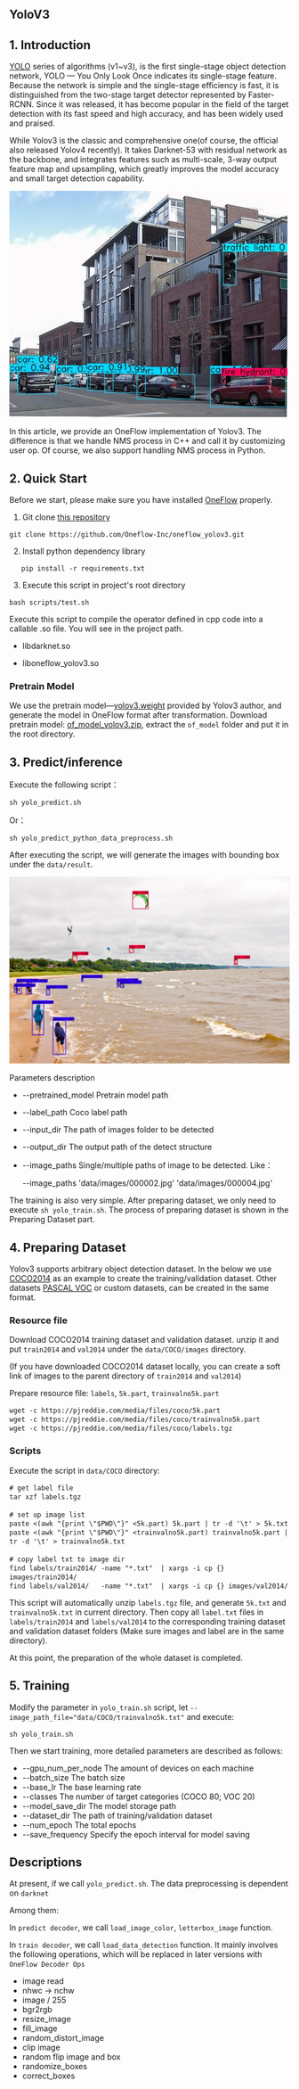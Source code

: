 ## YoloV3

## 1. Introduction

[YOLO](https://pjreddie.com/darknet/yolo/) series of algorithms (v1~v3), is the first single-stage object detection network, YOLO — You Only Look Once indicates its single-stage feature. Because the network is simple and the single-stage efficiency is fast, it is distinguished from the two-stage target detector represented by Faster-RCNN. Since it was released, it has become popular in the field of the target detection with its fast speed and high accuracy, and has been widely used and praised. 

While Yolov3 is the classic and comprehensive one(of course, the official also released Yolov4 recently). It takes Darknet-53 with residual network as the backbone, and integrates features such as multi-scale, 3-way output feature map and upsampling, which greatly improves the model accuracy and small target detection capability. 

![detected_kite](imgs/detected_000004.jpg)

In this article, we provide an OneFlow implementation of Yolov3. The difference is that we handle NMS process in C++ and call it by customizing user op. Of course, we also support handling NMS process in Python.  



## 2. Quick Start

Before we start, please make sure you have installed [OneFlow](https://github.com/Oneflow-Inc/oneflow) properly. 

1. Git clone [this repository](https://github.com/Oneflow-Inc/oneflow_yolov3)

```shell
git clone https://github.com/Oneflow-Inc/oneflow_yolov3.git
```
2. Install python dependency library

```shell
   pip install -r requirements.txt
```
3. Execute this script in project's root directory

```
bash scripts/test.sh
```
Execute this script to compile the operator defined in cpp code into a callable .so file. You will see in the project path.  

- libdarknet.so

- liboneflow_yolov3.so



### Pretrain Model

We use the pretrain model—[yolov3.weight](https://pjreddie.com/media/files/yolov3.weights) provided by Yolov3 author, and generate the model in OneFlow format after transformation. Download pretrain model: [of_model_yolov3.zip](https://oneflow-public.oss-cn-beijing.aliyuncs.com/model_zoo/of_model_yolov3.zip), extract the `of_model` folder and put it in the root directory. 



## 3. Predict/inference

Execute the following script：

```shell
sh yolo_predict.sh
```
Or：
```shell
sh yolo_predict_python_data_preprocess.sh
```

After executing the script, we will generate the images with bounding box under the `data/result`. 

![detected_kite](imgs/detected_kite.jpg)

 Parameters description 
- --pretrained_model    Pretrain model path

- --label_path                 Coco label path

- --input_dir                    The path of images folder to be detected

- --output_dir                 The output path of the detect structure

- --image_paths             Single/multiple paths of image to be detected. Like：

  --image_paths  'data/images/000002.jpg'  'data/images/000004.jpg' 

The training is also very simple. After preparing dataset, we only need to execute `sh yolo_train.sh`. The process of preparing dataset is shown in the Preparing Dataset part. 



## 4. Preparing Dataset

Yolov3 supports arbitrary object detection dataset. In the below we use [COCO2014](http://cocodataset.org/#download) as an example to create the training/validation dataset. Other datasets [PASCAL VOC](http://host.robots.ox.ac.uk/pascal/VOC/) or custom datasets, can be created in the same format. 

### Resource file

Download COCO2014 training dataset and validation dataset. unzip it and put `train2014` and `val2014` under the `data/COCO/images` directory. 

(If you have downloaded COCO2014 dataset locally, you can create a soft link of images to the parent directory of `train2014` and `val2014`)

Prepare resource file: `labels`, `5k.part`, `trainvalno5k.part`

```shell
wget -c https://pjreddie.com/media/files/coco/5k.part
wget -c https://pjreddie.com/media/files/coco/trainvalno5k.part
wget -c https://pjreddie.com/media/files/coco/labels.tgz
```

### Scripts 

Execute the script in `data/COCO` directory: 

```shell
# get label file
tar xzf labels.tgz

# set up image list
paste <(awk "{print \"$PWD\"}" <5k.part) 5k.part | tr -d '\t' > 5k.txt
paste <(awk "{print \"$PWD\"}" <trainvalno5k.part) trainvalno5k.part | tr -d '\t' > trainvalno5k.txt

# copy label txt to image dir
find labels/train2014/ -name "*.txt"  | xargs -i cp {} images/train2014/
find labels/val2014/   -name "*.txt"  | xargs -i cp {} images/val2014/
```

This script will automatically unzip `labels.tgz` file, and generate `5k.txt` and `trainvalno5k.txt` in current directory. Then copy all `label.txt` files in `labels/train2014` and `labels/val2014` to the corresponding training dataset and validation dataset folders (Make sure images and label are in the same directory).

At this point, the preparation of the whole dataset is completed. 



## 5. Training

Modify the parameter in `yolo_train.sh` script, let `--image_path_file="data/COCO/trainvalno5k.txt"` and execute: 

```shell
sh yolo_train.sh
```

Then we start training, more detailed parameters are described as follows: 

- --gpu_num_per_node    The amount of devices on each machine
- --batch_size                     The batch size
- --base_lr                           The base learning rate
- --classes                           The number of target categories (COCO 80; VOC 20)
- --model_save_dir            The model storage path
- --dataset_dir                    The path of training/validation dataset
- --num_epoch                   The total epochs
- --save_frequency            Specify the epoch interval for model saving


## Descriptions 

At present, if we call `yolo_predict.sh`. The data preprocessing is dependent on `darknet`

Among them: 

In `predict decoder`, we call `load_image_color`, `letterbox_image` function. 

In `train decoder`, we call `load_data_detection` function. 
It mainly involves the following operations, which will be replaced in later versions with `OneFlow Decoder Ops`

- image read
- nhwc -> nchw
- image / 255
- bgr2rgb
- resize_image
- fill_image
- random_distort_image
- clip image
- random flip image and box
- randomize_boxes
- correct_boxes  
